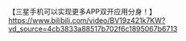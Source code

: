 【三星手机可以实现更多APP双开应用分身！】https://www.bilibili.com/video/BV19z421k7KW?vd_source=4cb3833a88517b702f6c1895067b6713